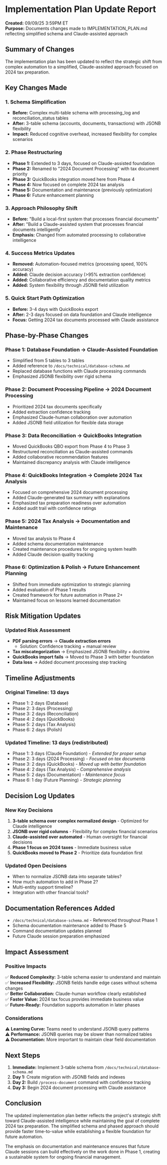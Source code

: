 # Implementation Plan Update Report

**Created:** 09/09/25 3:59PM ET  
**Purpose:** Documents changes made to IMPLEMENTATION_PLAN.md reflecting simplified schema and Claude-assisted approach

## Summary of Changes

The implementation plan has been updated to reflect the strategic shift from complex automation to a simplified, Claude-assisted approach focused on 2024 tax preparation.

## Key Changes Made

### 1. Schema Simplification
- **Before:** Complex multi-table schema with processing_log and reconciliation_status tables
- **After:** 3-table schema (accounts, documents, transactions) with JSONB flexibility
- **Impact:** Reduced cognitive overhead, increased flexibility for complex scenarios

### 2. Phase Restructuring
- **Phase 1:** Extended to 3 days, focused on Claude-assisted foundation
- **Phase 2:** Renamed to "2024 Document Processing" with tax document priority
- **Phase 3:** QuickBooks integration moved here from Phase 4
- **Phase 4:** Now focused on complete 2024 tax analysis
- **Phase 5:** Documentation and maintenance (previously optimization)
- **Phase 6:** Future enhancement planning

### 3. Approach Philosophy Shift
- **Before:** "Build a local-first system that processes financial documents"
- **After:** "Build a Claude-assisted system that processes financial documents intelligently"
- **Emphasis:** Changed from automated processing to collaborative intelligence

### 4. Success Metrics Updates
- **Removed:** Automation-focused metrics (processing speed, 100% accuracy)
- **Added:** Claude decision accuracy (>95% extraction confidence)
- **Added:** Collaborative efficiency and documentation quality metrics
- **Added:** System flexibility through JSONB field utilization

### 5. Quick Start Path Optimization
- **Before:** 3-4 days with QuickBooks export
- **After:** 2-3 days focused on data foundation and Claude intelligence
- **Focus:** Getting 2024 tax documents processed with Claude assistance

## Phase-by-Phase Changes

### Phase 1: Database Foundation → Claude-Assisted Foundation
- Simplified from 5 tables to 3 tables
- Added reference to `/docs/technical/database-schema.md`
- Replaced database functions with Claude processing commands
- Emphasized JSONB flexibility over rigid schema

### Phase 2: Document Processing Pipeline → 2024 Document Processing
- Prioritized 2024 tax documents specifically
- Added extraction confidence tracking
- Emphasized Claude-human collaboration over automation
- Added JSONB field utilization for flexible data storage

### Phase 3: Data Reconciliation → QuickBooks Integration
- Moved QuickBooks QBO export from Phase 4 to Phase 3
- Restructured reconciliation as Claude-assisted commands
- Added collaborative recommendation features
- Maintained discrepancy analysis with Claude intelligence

### Phase 4: QuickBooks Integration → Complete 2024 Tax Analysis
- Focused on comprehensive 2024 document processing
- Added Claude-generated tax summary with explanations
- Emphasized tax preparation readiness over automation
- Added audit trail with confidence ratings

### Phase 5: 2024 Tax Analysis → Documentation and Maintenance
- Moved tax analysis to Phase 4
- Added schema documentation maintenance
- Created maintenance procedures for ongoing system health
- Added Claude decision quality tracking

### Phase 6: Optimization & Polish → Future Enhancement Planning
- Shifted from immediate optimization to strategic planning
- Added evaluation of Phase 1 results
- Created framework for future automation in Phase 2+
- Maintained focus on lessons learned documentation

## Risk Mitigation Updates

### Updated Risk Assessment
- **PDF parsing errors** → **Claude extraction errors**
  - Solution: Confidence tracking + manual review
- **Tax miscategorization** → Emphasized JSONB flexibility + doctrine
- **QuickBooks import fails** → Moved to Phase 3 with better foundation
- **Data loss** → Added document processing step tracking

## Timeline Adjustments

### Original Timeline: 13 days
- Phase 1: 2 days (Database)
- Phase 2: 3 days (Processing)  
- Phase 3: 2 days (Reconciliation)
- Phase 4: 2 days (QuickBooks)
- Phase 5: 2 days (Tax Analysis)
- Phase 6: 2 days (Polish)

### Updated Timeline: 13 days (redistributed)
- Phase 1: 3 days (Claude Foundation) - *Extended for proper setup*
- Phase 2: 3 days (2024 Processing) - *Focused on tax documents*
- Phase 3: 2 days (QuickBooks) - *Moved up with better foundation*
- Phase 4: 2 days (Tax Analysis) - *Comprehensive analysis*
- Phase 5: 2 days (Documentation) - *Maintenance focus*
- Phase 6: 1 day (Future Planning) - *Strategic planning*

## Decision Log Updates

### New Key Decisions
1. **3-table schema over complex normalized design** - Optimized for Claude intelligence
2. **JSONB over rigid columns** - Flexibility for complex financial scenarios  
3. **Claude-assisted over automated** - Human oversight for financial decisions
4. **Phase 1 focus on 2024 taxes** - Immediate business value
5. **QuickBooks moved to Phase 2** - Prioritize data foundation first

### Updated Open Decisions
- When to normalize JSONB data into separate tables?
- How much automation to add in Phase 2?
- Multi-entity support timeline?
- Integration with other financial tools?

## Documentation References Added

- `/docs/technical/database-schema.md` - Referenced throughout Phase 1
- Schema documentation maintenance added to Phase 5
- Command documentation updates planned
- Future Claude session preparation emphasized

## Impact Assessment

### Positive Impacts
✅ **Reduced Complexity:** 3-table schema easier to understand and maintain  
✅ **Increased Flexibility:** JSONB fields handle edge cases without schema changes  
✅ **Better Collaboration:** Claude-human workflow clearly established  
✅ **Faster Value:** 2024 tax focus provides immediate business value  
✅ **Future-Ready:** Foundation supports automation in later phases  

### Considerations
⚠️ **Learning Curve:** Teams need to understand JSONB query patterns  
⚠️ **Performance:** JSONB queries may be slower than normalized tables  
⚠️ **Documentation:** More important to maintain clear field documentation  

## Next Steps

1. **Immediate:** Implement 3-table schema from `/docs/technical/database-schema.md`
2. **Day 1:** Create migration with JSONB fields and indexes
3. **Day 2:** Build `/process-document` command with confidence tracking
4. **Day 3:** Begin 2024 document processing with Claude assistance

## Conclusion

The updated implementation plan better reflects the project's strategic shift toward Claude-assisted intelligence while maintaining the goal of complete 2024 tax preparation. The simplified schema and phased approach should provide faster time-to-value while establishing a flexible foundation for future automation.

The emphasis on documentation and maintenance ensures that future Claude sessions can build effectively on the work done in Phase 1, creating a sustainable system for ongoing financial management.